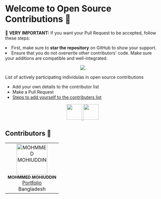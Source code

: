 # Welcome to Open Source Contributions 🌟

<p>🚨 <b>VERY IMPORTANT:</b> If you want your Pull Request to be accepted, follow these steps:
    <li>First, make sure to <b>star the repository</b> on GitHub to show your support.</li>
    <li>Ensure that you do not overwrite other contributors' code. Make sure your additions are compatible and well-integrated.</li>
  
</p>
<p align="center">
    <a href="https://mohi-portfolio.netlify.app/">
        <img src="https://imgs.search.brave.com/eTo5Tt7JsO6wgWcnS47p9vj1FnTcjeRwYs3tejV95DA/rs:fit:860:0:0:0/g:ce/aHR0cHM6Ly9tZWRp/YTIuZGV2LnRvL2R5/bmFtaWMvaW1hZ2Uv/d2lkdGg9Nzc1LGhl/aWdodD0sZml0PXNj/YWxlLWRvd24sZ3Jh/dml0eT1hdXRvLGZv/cm1hdD1hdXRvL2h0/dHBzOi8vZGV2LXRv/LXVwbG9hZHMuczMu/YW1hem9uYXdzLmNv/bS91cGxvYWRzL2Fy/dGljbGVzL3dpeHJt/N2VqbXJ1YTRzdTdh/Z2hhLmpwZw"/>
    </a>
</p>

<p>List of actively participating individulas in open source contributions</p>

- Add your own details to the contributor list
- Make a Pull Request
- [Steps to add yourself to the contributers list](https://github.com/MDmohiuddin-web/GrowYourKnowledge/blob/main/CONTRIBUTING.md)


<p align="center">
    <a href="https://app.daily.dev/mdmohiuddin">
        <img height="50" src="https://imgs.search.brave.com/rg4TucVQtZBTqyWkHz1nEoaMkEqQXZb1glLuozG9hiM/rs:fit:860:0:0:0/g:ce/aHR0cHM6Ly9tZWRp/YTIuZGV2LnRvL2R5/bmFtaWMvaW1hZ2Uv/d2lkdGg9ODAwLGhl/aWdodD0sZml0PXNj/YWxlLWRvd24sZ3Jh/dml0eT1hdXRvLGZv/cm1hdD1hdXRvL2h0/dHBzOi8vY2RuLmhh/c2hub2RlLmNvbS9y/ZXMvaGFzaG5vZGUv/aW1hZ2UvdXBsb2Fk/L3YxNjU0NTg1NTU1/NjUzL2I0cGFmU0wx/ai5wbmc"/>
    </a>
    <a href="https://www.linkedin.com/in/mohammedmohiuddin/">
        <img height="50" src="https://user-images.githubusercontent.com/46517096/166973395-19676cd8-f8ec-4abf-83ff-da8243505b82.png"/>
    </a>
</p>
  


## Contributors 🌟







<!-- ALL-CONTRIBUTORS-LIST:START - Do not remove or modify this section -->
<!-- prettier-ignore-start -->
<!-- markdownlint-disable -->
<table>
    <tbody>
       <!-- row start -->
        <tr >
            <!-- MOHMMED.MOHIUDDIN start 🌟 no:1 -->
            <td align="center">
                <a href="https://github.com/MDmohiuddin-web">
                    <img src="https://avatars.githubusercontent.com/u/149958768?v=4" width="100px;" alt="MOHMMED MOHIUDDIN"/>
                    <br />
                    <sub><b>MOHMMED MOHIUDDIN</b></sub>
                </a>
                <br />
                <a href="https://mohi-portfolio.netlify.app/">Portfolio</a>
                <br />
                <span>Bangladesh</span>
            </td> 
            <!-- MOHMMED MOHIUDDIN stop -->
            <!-- write your code here to start -->
            <!-- info: 1 row max 8 td -> table data after make  -->
         </tr>
          <!-- row end -->
    </tbody>
</table>
<!-- ALL-CONTRIBUTORS-LIST:END -->